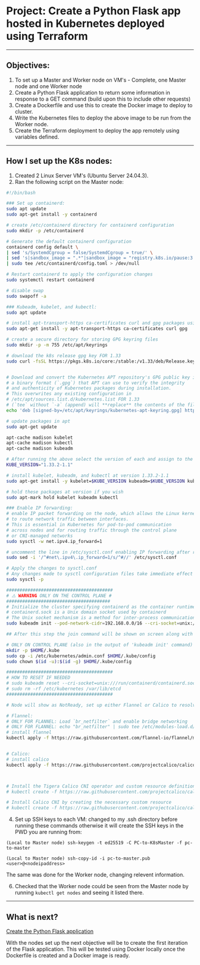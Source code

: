 # Project: Create a Python Flask app hosted in Kubernetes deployed using Terraform

---

## Objectives:
1. To set up a Master and Worker node on VM's - Complete, one Master node and one Worker node
2. Create a Python Flask application to return some information in response to a GET command (build upon this to include other requests)
3. Create a Dockerfile and use this to create the Docker image to deploy to cluster.
4. Write the Kubernetes files to deploy the above image to be run from the Worker node.
5. Create the Terraform deployment to deploy the app remotely using variables defined.

---

## How I set up the K8s nodes:
1. Created 2 Linux Server VM's (Ubuntu Server 24.04.3).
2. Ran the following script on the Master node:
```bash
#!/bin/bash

### Set up containerd:
sudo apt update
sudo apt-get install -y containerd

# create /etc/containerd directory for containerd configuration
sudo mkdir -p /etc/containerd

# Generate the default containerd configuration
containerd config default \
| sed 's/SystemdCgroup = false/SystemdCgroup = true/' \
| sed 's|sandbox_image = ".*"|sandbox_image = "registry.k8s.io/pause:3.10"|' \
| sudo tee /etc/containerd/config.toml > /dev/null

# Restart containerd to apply the configuration changes
sudo systemctl restart containerd

# disable swap
sudo swapoff -a

### Kubeadm, kubelet, and kubectl:
sudo apt update

# install apt-transport-https ca-certificates curl and gpg packages using 
sudo apt-get install -y apt-transport-https ca-certificates curl gpg

# create a secure directory for storing GPG keyring files 
sudo mkdir -p -m 755 /etc/apt/keyrings

# download the k8s release gpg key FOR 1.33
sudo curl -fsSL https://pkgs.k8s.io/core:/stable:/v1.33/deb/Release.key | sudo gpg --dearmor -o /etc/apt/keyrings/kubernetes-apt-keyring.gpg


# Download and convert the Kubernetes APT repository's GPG public key into
# a binary format (`.gpg`) that APT can use to verify the integrity
# and authenticity of Kubernetes packages during installation. 
# This overwrites any existing configuration in 
# /etc/apt/sources.list.d/kubernetes.list FOR 1.33 
# (`tee` without `-a` (append) will **replace** the contents of the file)
echo 'deb [signed-by=/etc/apt/keyrings/kubernetes-apt-keyring.gpg] https://pkgs.k8s.io/core:/stable:/v1.33/deb/ /' | sudo tee /etc/apt/sources.list.d/kubernetes.list

# update packages in apt 
sudo apt-get update

apt-cache madison kubelet
apt-cache madison kubectl
apt-cache madison kubeadm

# After running the above select the version of each and assign to the below environment variable:
KUBE_VERSION="1.33.2-1.1"

# install kubelet, kubeadm, and kubectl at version 1.33.2-1.1
sudo apt-get install -y kubelet=$KUBE_VERSION kubeadm=$KUBE_VERSION kubectl=$KUBE_VERSION

# hold these packages at version if you wish
sudo apt-mark hold kubelet kubeadm kubectl

### Enable IP forwarding:
# enable IP packet forwarding on the node, which allows the Linux kernel 
# to route network traffic between interfaces. 
# This is essential in Kubernetes for pod-to-pod communication 
# across nodes and for routing traffic through the control plane
# or CNI-managed networks
sudo sysctl -w net.ipv4.ip_forward=1

# uncomment the line in /etc/sysctl.conf enabling IP forwarding after reboot
sudo sed -i '/^#net\.ipv4\.ip_forward=1/s/^#//' /etc/sysctl.conf

# Apply the changes to sysctl.conf
# Any changes made to sysctl configuration files take immediate effect without requiring a reboot
sudo sysctl -p

########################################
# ⚠️ WARNING ONLY ON THE CONTROL PLANE #
#######################################
# Initialize the cluster specifying containerd as the container runtime, ensuring that the --cri-socket argument includes the unix:// prefix
# containerd.sock is a Unix domain socket used by containerd
# The Unix socket mechanism is a method for inter-process communication (IPC) on the same host.
sudo kubeadm init --pod-network-cidr=192.168.0.0/16 --cri-socket=unix:///run/containerd/containerd.sock

## After this step the join command will be shown on screen along with the below information:

# ONLY ON CONTROL PLANE (also in the output of 'kubeadm init' command)
mkdir -p $HOME/.kube
sudo cp -i /etc/kubernetes/admin.conf $HOME/.kube/config
sudo chown $(id -u):$(id -g) $HOME/.kube/config

########################################
# HOW TO RESET IF NEEDED
# sudo kubeadm reset --cri-socket=unix:///run/containerd/containerd.sock
# sudo rm -rf /etc/kubernetes /var/lib/etcd
########################################

# Node will show as NotReady, set up either Flannel or Calico to resolve this:

# Flannel:
# ONLY FOR FLANNEL: Load `br_netfilter` and enable bridge networking
# ONLY FOR FLANNEL: echo "br_netfilter" | sudo tee /etc/modules-load.d/br_netfilter.conf
# install flannel
kubectl apply -f https://raw.githubusercontent.com/flannel-io/flannel/master/Documentation/kube-flannel.yml


# Calico:
# install calico
kubectl apply -f https://raw.githubusercontent.com/projectcalico/calico/v3.27.0/manifests/calico.yaml



# Install the Tigera Calico CNI operator and custom resource definitions
# kubectl create -f https://raw.githubusercontent.com/projectcalico/calico/v3.28.0/manifests/tigera-operator.yaml

# Install Calico CNI by creating the necessary custom resource
# kubectl create -f https://raw.githubusercontent.com/projectcalico/calico/v3.28.0/manifests/custom-resources.yaml


```
4. Set up SSH keys to each VM:
changed to my .ssh directory before running these commands otherwise it will create the SSH keys in the PWD you are running from:

`(Local to Master node) ssh-keygen -t ed25519 -C PC-to-K8sMaster -f pc-to-master`

`(Local to Master node) ssh-copy-id -i pc-to-master.pub <user>@<nodeipaddress>`

The same was done for the Worker node, changing relevent information.

6. Checked that the Worker node could be seen from the Master node by running `kubectl get nodes` and seeing it listed there.

---

## What is next?

[Create the Python Flask application](https://github.com/jgowler/Python-Terraform-Kubernetes-Project/tree/main/Python-Files)

With the nodes set up the next objective will be to create the first iteration of the Flask application. This will be tested using Docker locally once the Dockerfile is created and a Docker image is ready.
